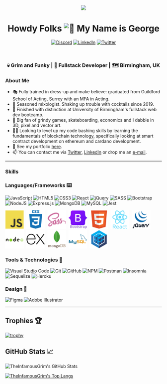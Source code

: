 <div id="header" align="center">
  <img src="https://media.giphy.com/media/3o7qE8TcxvLxDGPBmM/giphy.gif" width="100"/>
</div>
<h1 align="center">Howdy Folks <picture>
  <source srcset="https://fonts.gstatic.com/s/e/notoemoji/latest/1f47b/512.webp" type="image/webp">
  <img src="https://fonts.gstatic.com/s/e/notoemoji/latest/1f47b/512.gif" alt="👻" width="32" height="32">
</picture> My Name is George
 </h1>
 
 <div id="badges" align="center">
 
<a href="https://discordapp.com/users/GrimFunk#8985">![Discord](https://img.shields.io/badge/Discord-%235865F2.svg?style=for-the-badge&logo=discord&logoColor=white)</a>
<a href="https://www.linkedin.com/in/george-fincher-aa7869214/">![LinkedIn](https://img.shields.io/badge/linkedin-%230077B5.svg?style=for-the-badge&logo=linkedin&logoColor=white)</a>
<a href="https://twitter.com/VaporWhy">![Twitter](https://img.shields.io/badge/Twitter-%231DA1F2.svg?style=for-the-badge&logo=Twitter&logoColor=white)</a>
  
 </div>
   
 <div align="center">
    <img src="https://komarev.com/ghpvc/?username=TheInfamousGrim&style=flat-square&color=fe30bc" alt=""/>
 </div>
 
 <h3 align="center">
  💀 Grim and Funky | 👾 Fullstack Developer | 🗺️ Birmingham, UK
 </h3>
  
 ### About Me

- 🎭 Fully trained in dress-up and make believe: graduated from Guildford School of Acting, Surrey with an MFA in Acting.
- 🍹 Seasoned mixologist. Shaking up trouble with cocktails since 2019.
- 🏅 Finished with distinction at University of Birmingham's fullstack web dev bootcamp.
- 💞️ Big fan of grindy games, skateboarding, economics and I dabble in 3D, pixel and vector art.
- 🧑‍🎓 Looking to level up my code bashing skills by learning the fundamentals of blockchain technology, specifically looking at smart contract development on ethereum and cardano development.
- 🌆 See my portfolio [here](https://theinfamousgrim.github.io/george-fincher-web-portfolio/).
- 📫 You can contact me via [Twitter](https://twitter.com/VaporWhy), [LinkedIn](https://www.linkedin.com/in/george-fincher-aa7869214/) or drop me an [e-mail](mailto:finchergeorge1@gmail.com).

---

### Skills

### Languages/Frameworks ⌨️

![JavaScript](https://img.shields.io/badge/javascript-%23323330.svg?style=for-the-badge&logo=javascript&logoColor=%23F7DF1E)
![HTML5](https://img.shields.io/badge/html5-%23E34F26.svg?style=for-the-badge&logo=html5&logoColor=white)
![CSS3](https://img.shields.io/badge/css3-%231572B6.svg?style=for-the-badge&logo=css3&logoColor=white)
![React](https://img.shields.io/badge/react-%2320232a.svg?style=for-the-badge&logo=react&logoColor=%2361DAFB)
![jQuery](https://img.shields.io/badge/jquery-%230769AD.svg?style=for-the-badge&logo=jquery&logoColor=white)
![SASS](https://img.shields.io/badge/SASS-hotpink.svg?style=for-the-badge&logo=SASS&logoColor=white)
![Bootstrap](https://img.shields.io/badge/bootstrap-%23563D7C.svg?style=for-the-badge&logo=bootstrap&logoColor=white)
![NodeJS](https://img.shields.io/badge/node.js-6DA55F?style=for-the-badge&logo=node.js&logoColor=white)
![Express.js](https://img.shields.io/badge/express.js-%23404d59.svg?style=for-the-badge&logo=express&logoColor=%2361DAFB)
![MongoDB](https://img.shields.io/badge/MongoDB-%234ea94b.svg?style=for-the-badge&logo=mongodb&logoColor=white)
![MySQL](https://img.shields.io/badge/mysql-%2300f.svg?style=for-the-badge&logo=mysql&logoColor=white)
![Jest](https://img.shields.io/badge/-jest-%23C21325?style=for-the-badge&logo=jest&logoColor=white)

<div>
  <img src="https://github.com/devicons/devicon/blob/master/icons/javascript/javascript-original.svg" title="JavaScript" alt="JavaScript" width="60" height="60"/>&nbsp;
  <img src="https://github.com/devicons/devicon/blob/master/icons/css3/css3-plain-wordmark.svg"  title="CSS3" alt="CSS" width="60" height="60"/>&nbsp;
  <img src="https://github.com/devicons/devicon/blob/master/icons/sass/sass-original.svg" title="SASS" alt="SASS" width="60" height="60"/>&nbsp;
  <img src="https://github.com/devicons/devicon/blob/master/icons/bootstrap/bootstrap-original-wordmark.svg" title="Bootsrap" alt="Bootstrap" width="60" height="60"/>&nbsp;
  <img src="https://github.com/devicons/devicon/blob/master/icons/html5/html5-original.svg" title="HTML5" alt="HTML" width="60" height="60"/>&nbsp;
  <img src="https://github.com/devicons/devicon/blob/master/icons/react/react-original-wordmark.svg" title="React" alt="React" width="60" height="60"/>&nbsp;
  <img src="https://github.com/devicons/devicon/blob/master/icons/jquery/jquery-original-wordmark.svg" title="jQuery" alt="jQuery" width="60" height="60"/>&nbsp;
  <img src="https://github.com/devicons/devicon/blob/master/icons/nodejs/nodejs-original-wordmark.svg" title="NodeJS" alt="NodeJS" width="60" height="60"/>&nbsp;
  <img src="https://github.com/devicons/devicon/blob/master/icons/express/express-original.svg" title="Express" alt="Express" width="60" height="60"/>&nbsp;
  <img src="https://github.com/devicons/devicon/blob/master/icons/mongodb/mongodb-original-wordmark.svg" title="MongoDB" alt="MongoDB" width="60" height="60"/>&nbsp;
  <img src="https://github.com/devicons/devicon/blob/master/icons/mysql/mysql-original-wordmark.svg" title="MySQL"  alt="MySQL" width="60" height="60"/>&nbsp;
  <img src="https://github.com/devicons/devicon/blob/master/icons/sequelize/sequelize-original.svg" title="Sequelize" **alt="Sequelize" width="60" height="60"/>&nbsp;
</div>

### Tools & Technologies 🔧

![Visual Studio Code](https://img.shields.io/badge/Visual%20Studio%20Code-0078d7.svg?style=for-the-badge&logo=visual-studio-code&logoColor=white)
![Git](https://img.shields.io/badge/git-%23F05033.svg?style=for-the-badge&logo=git&logoColor=white)
![GitHub](https://img.shields.io/badge/github-%23121011.svg?style=for-the-badge&logo=github&logoColor=white)
![NPM](https://img.shields.io/badge/NPM-%23000000.svg?style=for-the-badge&logo=npm&logoColor=white)
![Postman](https://img.shields.io/badge/Postman-FF6C37?style=for-the-badge&logo=postman&logoColor=white)
![Insomnia](https://img.shields.io/badge/Insomnia-black?style=for-the-badge&logo=insomnia&logoColor=5849BE)
![Sequelize](https://img.shields.io/badge/Sequelize-52B0E7?style=for-the-badge&logo=Sequelize&logoColor=white)
![Heroku](https://img.shields.io/badge/heroku-%23430098.svg?style=for-the-badge&logo=heroku&logoColor=white)

### Design 🎨

![Figma](https://img.shields.io/badge/figma-%23F24E1E.svg?style=for-the-badge&logo=figma&logoColor=white)
![Adobe Illustrator](https://img.shields.io/badge/adobe%20illustrator-%23FF9A00.svg?style=for-the-badge&logo=adobe%20illustrator&logoColor=white)

---

## Trophies 🏆

[![trophy](https://github-profile-trophy.vercel.app/?username=TheInfamousGrim&theme=tokyonight)](https://github.com/ryo-ma/github-profile-trophy)

## GitHub Stats 📈

![TheInfamousGrim's GitHub Stats](https://github-readme-stats.vercel.app/api?username=TheInfamousGrim&show_icons=true&theme=tokyonight)

[![TheInfamousGrim's Top Langs](https://github-readme-stats.vercel.app/api/top-langs/?username=TheInfamousGrim&layout=compact&theme=tokyonight)](https://github.com/TheInfamousGrim/github-readme-stats)

<!---
TheInfamousGrim/TheInfamousGrim is a ✨ special ✨ repository because its `README.md` (this file) appears on your GitHub profile.
You can click the Preview link to take a look at your changes.
--->
